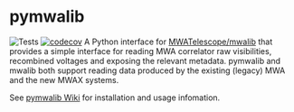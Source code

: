 # pymwalib
![Tests](https://github.com/MWATelescope/pymwalib/workflows/Code%20Coverage/badge.svg)
[![codecov](https://codecov.io/gh/MWATelescope/pymwalib/branch/master/graph/badge.svg)](https://codecov.io/gh/MWATelescope/pymwalib)
A Python interface for [MWATelescope/mwalib](https://github.com/MWATelescope/mwalib) that provides a simple
interface for reading MWA correlator raw visibilities, recombined voltages and exposing the relevant metadata. pymwalib and mwalib
both support reading data produced by the existing (legacy) MWA and the new MWAX systems.

See [pymwalib Wiki](https://github.com/MWATelescope/pymwalib/wiki) for installation and usage infomation.
